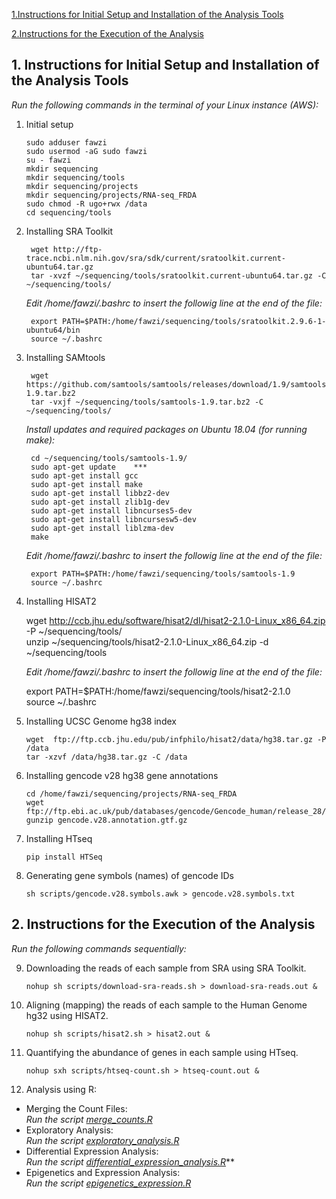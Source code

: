 [1.Instructions for Initial Setup and Installation of the Analysis Tools](#a1)  
   
[2.Instructions for the Execution of the Analysis](#a2)
              


## 1. <a name="a1">Instructions for Initial Setup and Installation of the Analysis Tools</a>  
  
  *Run the following commands in the terminal of your Linux instance (AWS):*            

1.  Initial setup

        sudo adduser fawzi  
        sudo usermod -aG sudo fawzi  
        su - fawzi  
        mkdir sequencing  
        mkdir sequencing/tools  
        mkdir sequencing/projects  
        mkdir sequencing/projects/RNA-seq_FRDA  
        sudo chmod -R ugo+rwx /data 
        cd sequencing/tools

2. Installing SRA Toolkit

        wget http://ftp-trace.ncbi.nlm.nih.gov/sra/sdk/current/sratoolkit.current-ubuntu64.tar.gz 
        tar -xvzf ~/sequencing/tools/sratoolkit.current-ubuntu64.tar.gz -C ~/sequencing/tools/ 
        
      *Edit /home/fawzi/.bashrc to insert the followig line at the end of the file:*     
     
        export PATH=$PATH:/home/fawzi/sequencing/tools/sratoolkit.2.9.6-1-ubuntu64/bin  
        source ~/.bashrc  

3. Installing SAMtools

        wget https://github.com/samtools/samtools/releases/download/1.9/samtools-1.9.tar.bz2   
        tar -vxjf ~/sequencing/tools/samtools-1.9.tar.bz2 -C ~/sequencing/tools/

      *Install updates and required packages on Ubuntu 18.04 (for running make):*    

  
        cd ~/sequencing/tools/samtools-1.9/ 
        sudo apt-get update    ***
        sudo apt-get install gcc  
        sudo apt-get install make  
        sudo apt-get install libbz2-dev  
        sudo apt-get install zlib1g-dev  
        sudo apt-get install libncurses5-dev  
        sudo apt-get install libncursesw5-dev  
        sudo apt-get install liblzma-dev  
        make  
        
      *Edit /home/fawzi/.bashrc to insert the followig line at the end of the file:*  
    
        export PATH=$PATH:/home/fawzi/sequencing/tools/samtools-1.9  
        source ~/.bashrc  

4.  Installing HISAT2

       wget http://ccb.jhu.edu/software/hisat2/dl/hisat2-2.1.0-Linux_x86_64.zip -P ~/sequencing/tools/  
       unzip ~/sequencing/tools/hisat2-2.1.0-Linux_x86_64.zip -d ~/sequencing/tools
       
     *Edit /home/fawzi/.bashrc to insert the followig line at the end of the file:*    
    
       export PATH=$PATH:/home/fawzi/sequencing/tools/hisat2-2.1.0   
       source ~/.bashrc 
       
5. Installing UCSC Genome hg38 index

       wget  ftp://ftp.ccb.jhu.edu/pub/infphilo/hisat2/data/hg38.tar.gz -P /data   
       tar -xzvf /data/hg38.tar.gz -C /data  
 
6. Installing gencode v28 hg38 gene annotations

       cd /home/fawzi/sequencing/projects/RNA-seq_FRDA  
       wget ftp://ftp.ebi.ac.uk/pub/databases/gencode/Gencode_human/release_28/gencode.v28.annotation.gtf.gz  
       gunzip gencode.v28.annotation.gtf.gz  

7. Installing HTseq

       pip install HTSeq
 
8. Generating gene symbols (names) of gencode IDs

       sh scripts/gencode.v28.symbols.awk > gencode.v28.symbols.txt

## 2. <a name="a2">Instructions for the Execution of the Analysis</a>
 
*Run the following commands sequentially:*

9. Downloading the reads of each sample from SRA using SRA Toolkit.

       nohup sh scripts/download-sra-reads.sh > download-sra-reads.out &

9. Aligning (mapping) the reads of each sample to the Human Genome hg32 using HISAT2. 
                                                                     
       nohup sh scripts/hisat2.sh > hisat2.out &

9. Quantifying the abundance of genes in each sample using HTseq.
      
       nohup sxh scripts/htseq-count.sh > htseq-count.out &
     
9. Analysis using R:
  + Merging the Count Files:  
  *Run the script [merge_counts.R](scripts/merge_counts.R)*  
  + Exploratory Analysis:  
  *Run the script [exploratory_analysis.R](scripts/exploratory_analysis.R)*  
  + Differential Expression Analysis:   
  *Run the script [differential_expression_analysis.R](scripts/differential_expression_analysis.R)***  
  + Epigenetics and Expression Analysis:  
  *Run the script [epigenetics_expression.R](scripts/epigenetics_expression.R)*
     
